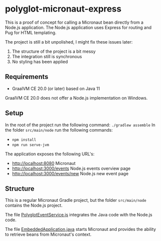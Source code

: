 # polyglot-micronaut-express

This is a proof of concept for calling a Micronaut bean directly from a Node.js
application. The Node.js application uses Express for routing and Pug for HTML
templating.

The project is still a bit unpolished, I might fix these issues later:

1. The structure of the project is a bit messy
1. The integration still is synchronous
1. No styling has been applied

## Requirements

- GraalVM CE 20.0 (or later) based on Java 11

GraalVM CE 20.0 does not offer a Node.js implementation on Windows.

## Setup

In the root of the project run the following command: `./gradlew assemble`
In the folder `src/main/node` run the following commands:
- `npm install`
- `npm run serve-jvm`

The application exposes the following URL's:

- <http://localhost:8080> Micronaut
- <http://localhost:3000/events> Node.js events overview page
- <http://localhost:3000/events/new> Node.js new event page

## Structure

This is a regular Micronaut Gradle project, but the folder `src/main/node`
contains the Node.js project.

The file [PolyglotEventService.js](src/main/node/polyglot/PolyglotEventService.js) integrates the Java code with the Node.js
code.

The file [EmbeddedApplication.java](src/main/java/ninckblokje/graalvm/pme/EmbeddedApplication.java) starts Micronaut and provides the ability
to retrieve beans from Micronaut's context.
